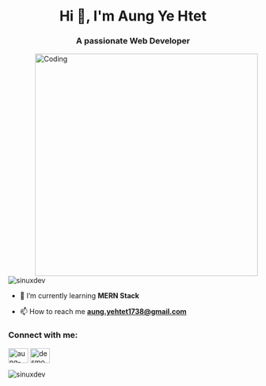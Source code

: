 <h1 align="center">Hi 👋, I'm Aung Ye Htet</h1>
<h3 align="center">A passionate Web Developer</h3>

<img align="right" alt="Coding" width="450" src="https://miro.medium.com/v2/resize:fit:996/1*um19N_oeTKlmrHMov0O5bA.gif" />

<p align="left"> <img src="https://komarev.com/ghpvc/?username=sinuxdev&label=Profile%20views&color=0e75b6&style=flat" alt="sinuxdev" /> </p>

- 🌱 I’m currently learning **MERN Stack**

- 📫 How to reach me **aung.yehtet1738@gmail.com**

<h3 align="left">Connect with me:</h3>
<p align="left">
<a href="https://linkedin.com/in/aung-ye-htet-93b36325a/" target="blank"><img align="center" src="https://raw.githubusercontent.com/rahuldkjain/github-profile-readme-generator/master/src/images/icons/Social/linked-in-alt.svg" alt="aung-ye-htet-93b36325a/" height="30" width="40" /></a>
<a href="https://fb.com/desmond.desmondabreu.1" target="blank"><img align="center" src="https://raw.githubusercontent.com/rahuldkjain/github-profile-readme-generator/master/src/images/icons/Social/facebook.svg" alt="desmond.desmondabreu.1" height="30" width="40" /></a>
</p>

<p><img align="center" src="https://github-readme-stats.vercel.app/api/top-langs?username=sinuxdev&show_icons=true&locale=en&layout=compact" alt="sinuxdev" /></p>

